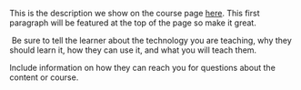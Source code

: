 This is the description we show on the course page [here](https://lab.github.com/poly-myst/step-up-test-via-zoom). This first paragraph will be featured at the top of the page so make it great.
​

​
Be sure to tell the learner about the technology you are teaching, why they should learn it, how they can use it, and what you will teach them.
​


Include information on how they can reach you for questions about the content or course. 
